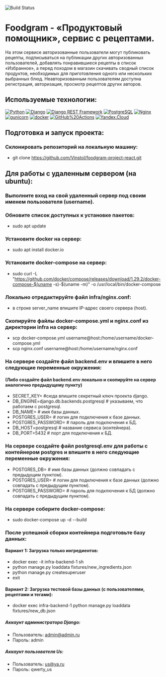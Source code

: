 ![Build Status](https://github.com/Vinstol/foodgram-project-react/actions/workflows/foodgram_workflow.yml/badge.svg?branch=master)

# Foodgram - «Продуктовый помощник», сервис с рецептами.
На этом сервисе авторизованные пользователи могут публиковать рецепты, подписываться на публикации других авторизованных пользователей, добавлять понравившиеся рецепты в список «Избранное», а перед походом в магазин скачивать сводный список продуктов, необходимых для приготовления одного или нескольких выбранных блюд.
Неавторизованным пользователям доступна регистрация, авторизация, просмотр рецептов других авторов.

## Используемые технологии:
[![Python](https://img.shields.io/badge/-Python-464646?style=flat-square&logo=Python)](https://www.python.org/)
[![Django](https://img.shields.io/badge/-Django-464646?style=flat-square&logo=Django)](https://www.djangoproject.com/)
[![Django REST Framework](https://img.shields.io/badge/-Django%20REST%20Framework-464646?style=flat-square&logo=Django%20REST%20Framework)](https://www.django-rest-framework.org/)
[![PostgreSQL](https://img.shields.io/badge/-PostgreSQL-464646?style=flat-square&logo=PostgreSQL)](https://www.postgresql.org/)
[![Nginx](https://img.shields.io/badge/-NGINX-464646?style=flat-square&logo=NGINX)](https://nginx.org/ru/)
[![gunicorn](https://img.shields.io/badge/-gunicorn-464646?style=flat-square&logo=gunicorn)](https://gunicorn.org/)
[![docker](https://img.shields.io/badge/-Docker-464646?style=flat-square&logo=docker)](https://www.docker.com/)
[![GitHub%20Actions](https://img.shields.io/badge/-GitHub%20Actions-464646?style=flat-square&logo=GitHub%20actions)](https://github.com/features/actions)
[![Yandex.Cloud](https://img.shields.io/badge/-Yandex.Cloud-464646?style=flat-square&logo=Yandex.Cloud)](https://cloud.yandex.ru/)

## Подготовка и запуск проекта:
### Склонировать репозиторий на локальную машину:
- git clone https://github.com/Vinstol/foodgram-project-react.git

## Для работы с удаленным сервером (на ubuntu):

### Выполните вход на свой удаленный сервер под своим именем пользователя (username). 
### Обновите список доступных к установке пакетов:
- sudo apt update

### Установите docker на сервер:
- sudo apt install docker.io 

### Установите docker-compose на сервер:
- sudo curl -L "https://github.com/docker/compose/releases/download/1.29.2/docker-compose-$(uname -s)-$(uname -m)" -o /usr/local/bin/docker-compose

### Локально отредактируйте файл infra/nginx.conf: 
- в строке server_name впишите IP-адрес своего сервера (host).

### Скопируйте файлы docker-compose.yml и nginx.conf из директории infra на сервер:
- scp docker-compose.yml username@host:/home/username/docker-compose.yml
- scp nginx.conf username@host:/home/username/nginx.conf

### На сервере создайте файл backend.env и впишите в него следующие переменные окружения:
#### (Либо создайте файл backend.env локально и скопируйте на сервер аналогично предыдущему пункту)

- SECRET_KEY=  #сюда впишите секретный ключ проекта django.
- DB_ENGINE=django.db.backends.postgresql  # указываем, что работаем с postgresql.
- DB_NAME=  # имя базы данных.
- POSTGRES_USER=  # логин для подключения к базе данных.
- POSTGRES_PASSWORD=  # пароль для подключения к БД.
- DB_HOST=postgresql  # название сервиса (контейнера).
- DB_PORT=5432  # порт для подключения к БД.

### На сервере создайте файл postgresql.env для работы с контейнером postgres и впишите в него следующие переменные окружения:

- POSTGRES_DB=  # имя базы данных (должно совпадать с предыдущим пунктом).
- POSTGRES_USER=  # логин для подключения к базе данных (должно совпадать с предыдущим пунктом).
- POSTGRES_PASSWORD= # пароль для подключения к БД (должно совпадать с предыдущим пунктом).

### На сервере соберите docker-compose:
- sudo docker-compose up -d --build

### После успешной сборки контейнера подготовьте базу данных:
#### Вариант 1: Загрузка только ингредиентов:
- docker exec -it infra-backend-1 sh
- python manage.py loaddata fixtures/new_ingredients.json
- python manage.py createsuperuser
- exit

#### Вариант 2: Загрузка тестовой базы данных (с пользователями, рецептами и тегами):
- docker exec infra-backend-1 python manage.py loaddata fixtures/new_db.json

##### Аккаунт администратора Django:
- Пользователь: admin@admin.ru
- Пароль: admin

##### Аккаунт пользователя Us:
- Пользователь: us@ya.ru
- Пароль: qwerty_us
